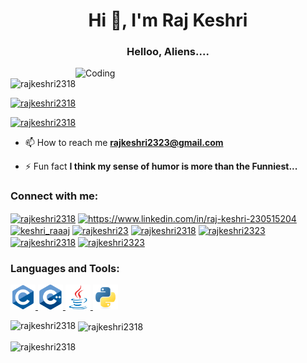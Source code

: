 <h1 align="center">Hi 👋, I'm Raj Keshri</h1>
<h3 align="center">Helloo, Aliens....</h3>
<img align="right" alt="Coding" width="400" src="https://camo.githubusercontent.com/cae12fddd9d6982901d82580bdf321d81fb299141098ca1c2d4891870827bf17/68747470733a2f2f6d69726f2e6d656469756d2e636f6d2f6d61782f313336302f302a37513379765349765f7430696f4a2d5a2e676966">

<p align="left"> <img src="https://komarev.com/ghpvc/?username=rajkeshri2318&label=Profile%20views&color=0e75b6&style=flat" alt="rajkeshri2318" /> </p>

<p align="left"> <a href="https://github.com/ryo-ma/github-profile-trophy"><img src="https://github-profile-trophy.vercel.app/?username=rajkeshri2318" alt="rajkeshri2318" /></a> </p>

<p align="left"> <a href="https://twitter.com/rajkeshri2318" target="blank"><img src="https://img.shields.io/twitter/follow/rajkeshri2318?logo=twitter&style=for-the-badge" alt="rajkeshri2318" /></a> </p>

- 📫 How to reach me **rajkeshri2323@gmail.com**

- ⚡ Fun fact **I think my sense of humor is more than the Funniest...**

<h3 align="left">Connect with me:</h3>
<p align="left">
<a href="https://twitter.com/rajkeshri2318" target="blank"><img align="center" src="https://raw.githubusercontent.com/rahuldkjain/github-profile-readme-generator/master/src/images/icons/Social/twitter.svg" alt="rajkeshri2318" height="30" width="40" /></a>
<a href="https://linkedin.com/in/https://www.linkedin.com/in/raj-keshri-230515204" target="blank"><img align="center" src="https://raw.githubusercontent.com/rahuldkjain/github-profile-readme-generator/master/src/images/icons/Social/linked-in-alt.svg" alt="https://www.linkedin.com/in/raj-keshri-230515204" height="30" width="40" /></a>
<a href="https://instagram.com/keshri_raaaj" target="blank"><img align="center" src="https://raw.githubusercontent.com/rahuldkjain/github-profile-readme-generator/master/src/images/icons/Social/instagram.svg" alt="keshri_raaaj" height="30" width="40" /></a>
<a href="https://www.codechef.com/users/rajkeshri23" target="blank"><img align="center" src="https://cdn.jsdelivr.net/npm/simple-icons@3.1.0/icons/codechef.svg" alt="rajkeshri23" height="30" width="40" /></a>
<a href="https://www.hackerrank.com/rajkeshri2318" target="blank"><img align="center" src="https://raw.githubusercontent.com/rahuldkjain/github-profile-readme-generator/master/src/images/icons/Social/hackerrank.svg" alt="rajkeshri2318" height="30" width="40" /></a>
<a href="https://codeforces.com/profile/rajkeshri2323" target="blank"><img align="center" src="https://raw.githubusercontent.com/rahuldkjain/github-profile-readme-generator/master/src/images/icons/Social/codeforces.svg" alt="rajkeshri2323" height="30" width="40" /></a>
<a href="https://www.leetcode.com/rajkeshri2318" target="blank"><img align="center" src="https://raw.githubusercontent.com/rahuldkjain/github-profile-readme-generator/master/src/images/icons/Social/leet-code.svg" alt="rajkeshri2318" height="30" width="40" /></a>
<a href="https://auth.geeksforgeeks.org/user/rajkeshri2323" target="blank"><img align="center" src="https://raw.githubusercontent.com/rahuldkjain/github-profile-readme-generator/master/src/images/icons/Social/geeks-for-geeks.svg" alt="rajkeshri2323" height="30" width="40" /></a>
</p>

<h3 align="left">Languages and Tools:</h3>
<p align="left"> <a href="https://www.cprogramming.com/" target="_blank" rel="noreferrer"> <img src="https://raw.githubusercontent.com/devicons/devicon/master/icons/c/c-original.svg" alt="c" width="40" height="40"/> </a> <a href="https://www.w3schools.com/cpp/" target="_blank" rel="noreferrer"> <img src="https://raw.githubusercontent.com/devicons/devicon/master/icons/cplusplus/cplusplus-original.svg" alt="cplusplus" width="40" height="40"/> </a> <a href="https://www.java.com" target="_blank" rel="noreferrer"> <img src="https://raw.githubusercontent.com/devicons/devicon/master/icons/java/java-original.svg" alt="java" width="40" height="40"/> </a> <a href="https://www.python.org" target="_blank" rel="noreferrer"> <img src="https://raw.githubusercontent.com/devicons/devicon/master/icons/python/python-original.svg" alt="python" width="40" height="40"/> </a> </p>

<p><img align="left" src="https://github-readme-stats.vercel.app/api/top-langs?username=rajkeshri2318&show_icons=true&locale=en&layout=compact" alt="rajkeshri2318" /></p>

<p>&nbsp;<img align="center" src="https://github-readme-stats.vercel.app/api?username=rajkeshri2318&show_icons=true&locale=en" alt="rajkeshri2318" /></p>

<p><img align="center" src="https://github-readme-streak-stats.herokuapp.com/?user=rajkeshri2318&" alt="rajkeshri2318" /></p>
